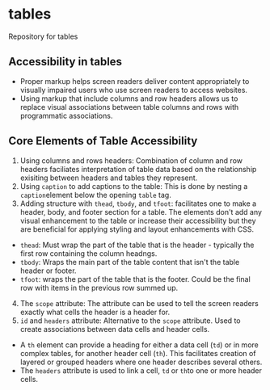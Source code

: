 # tables
Repository for tables
## Accessibility in tables
* Proper markup helps screen readers deliver content appropriately to visually impaired users who use screen readers to access websites.
* Using markup that include columns and row headers allows us to replace visual associations between table columns and rows with programmatic associations. 
## Core Elements of Table Accessibility
1. Using columns and rows headers: Combination of column and row headers faciliates interpretation of table data based on the relationship exisiting between headers and tables they represent. 
2. Using `caption` to add captions to the table: This is done by nesting a `caption`element below the opening `table` tag.
3. Adding structure with `thead`, `tbody`, and `tfoot`: facilitates one to make a header, body, and footer section for a table. The elements don't add any visual enhancement to the table or increase their accessibility but they are beneficial for applying styling and layout enhancements with CSS. 
* `thead`: Must wrap the part of the table that is the header - typically the first row containing the column headngs.
* `tbody`: Wraps the main part of the table content that isn't the table header or footer. 
* `tfoot`: wraps the part of the table that is the footer. Could be the final row with items in the previous row summed up. 
4. The `scope` attribute: The attribute can be used to tell the screen readers exactly what cells the header is a header for. 
5. `id` and `headers` attribute: Alternative to the `scope` attribute. Used to create associations between data cells and header cells. 
 * A `th` element can provide a heading for either a data cell (`td`) or in more complex tables, for another header cell (`th`). This facilitates creation of layered or grouped headers where one header describes several others. 
 * The `headers` attribute is used to link a cell, `td` or `th`to one or more header cells. 
